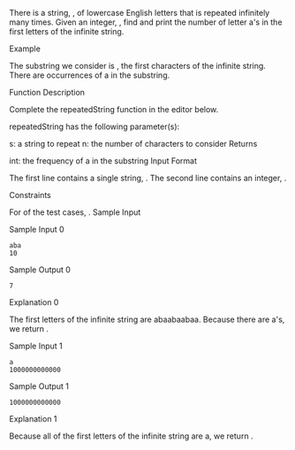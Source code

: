 There is a string, , of lowercase English letters that is repeated infinitely many times. Given an integer, , find and print the number of letter a's in the first  letters of the infinite string.

Example


The substring we consider is , the first  characters of the infinite string. There are  occurrences of a in the substring.

Function Description

Complete the repeatedString function in the editor below.

repeatedString has the following parameter(s):

s: a string to repeat
n: the number of characters to consider
Returns

int: the frequency of a in the substring
Input Format

The first line contains a single string, .
The second line contains an integer, .

Constraints

For  of the test cases, .
Sample Input

Sample Input 0
```
aba
10
```
Sample Output 0
```
7
```
Explanation 0

The first  letters of the infinite string are abaabaabaa. Because there are  a's, we return .

Sample Input 1
```
a
1000000000000
```
Sample Output 1
```
1000000000000
```
Explanation 1

Because all of the first  letters of the infinite string are a, we return .